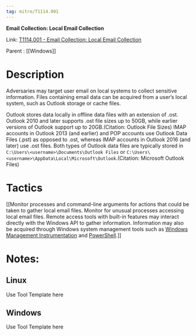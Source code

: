 ```yaml
---
tag: mitre/T1114.001
---
```


**Email Collection: Local Email Collection**

Link: [T1114.001 - Email Collection: Local Email Collection](https://attack.mitre.org/techniques/T1114/001)

Parent : [[Windows]]


# Description

Adversaries may target user email on local systems to collect sensitive information. Files containing email data can be acquired from a user’s local system, such as Outlook storage or cache files.

Outlook stores data locally in offline data files with an extension of .ost. Outlook 2010 and later supports .ost file sizes up to 50GB, while earlier versions of Outlook support up to 20GB.(Citation: Outlook File Sizes) IMAP accounts in Outlook 2013 (and earlier) and POP accounts use Outlook Data Files (.pst) as opposed to .ost, whereas IMAP accounts in Outlook 2016 (and later) use .ost files. Both types of Outlook data files are typically stored in `C:\Users\<username>\Documents\Outlook Files` or `C:\Users\<username>\AppData\Local\Microsoft\Outlook`.(Citation: Microsoft Outlook Files)

# Tactics


[[Monitor processes and command-line arguments for actions that could be taken to gather local email files. Monitor for unusual processes accessing local email files. Remote access tools with built-in features may interact directly with the Windows API to gather information. Information may also be acquired through Windows system management tools such as [Windows Management Instrumentation](https://attack.mitre.org/techniques/T1047) and [PowerShell](https://attack.mitre.org/techniques/T1059/001).]]


# Notes:

## Linux

Use Tool Template here

## Windows

Use Tool Template here